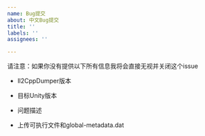 ```yaml
---
name: Bug提交
about: 中文Bug提交
title: ''
labels: ''
assignees: ''

---
```


请注意：如果你没有提供以下所有信息我将会直接无视并关闭这个issue

- Il2CppDumper版本

- 目标Unity版本

- 问题描述

- 上传可执行文件和global-metadata.dat

